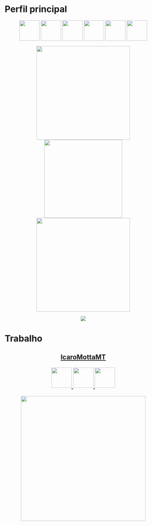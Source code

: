# Perfil principal

<p align="center">
  <img src="https://cdn.jsdelivr.net/gh/devicons/devicon@latest/icons/react/react-original.svg" width="65" />
  <img src="https://cdn.jsdelivr.net/gh/devicons/devicon@latest/icons/vuejs/vuejs-original.svg" width="65" />
  <img src="https://cdn.jsdelivr.net/gh/devicons/devicon@latest/icons/nodejs/nodejs-original.svg" width="65" />
  <img src="https://cdn.jsdelivr.net/gh/devicons/devicon@latest/icons/cplusplus/cplusplus-plain.svg" width="65" />
  <img src="https://cdn.jsdelivr.net/gh/devicons/devicon@latest/icons/go/go-original-wordmark.svg" width="65" />
  <img src="https://cdn.jsdelivr.net/gh/devicons/devicon@latest/icons/flutter/flutter-original.svg" width="65" />
</p>

<p align="center">
  <img src="https://github-readme-stats.vercel.app/api?username=icarosuper&count_private=true&include_all_commits=true&show_icons=true&theme=dark" width="300" />
  
  <img src="https://github-readme-stats.vercel.app/api/top-langs/?username=icarosuper&layout=compact&count_private=true&include_all_commits=true&show_icons=true&theme=dark" width="250" />
  
  <img src="https://github-readme-streak-stats.herokuapp.com?user=icarosuper&theme=dark" width="300">
</p>

<p align="center">
  <img src="https://github-profile-trophy.vercel.app/?username=icarosuper&theme=discord&no-bg=true&margin-w=4&margin-h=4">
</p>

# Trabalho

<h2>
<a href="https://github.com/IcaroMottaMT">
  <p align="center">IcaroMottaMT</p>
  
  <p align="center">
    <img src="https://cdn.jsdelivr.net/gh/devicons/devicon@latest/icons/dotnetcore/dotnetcore-original.svg" width="65" />
    <img src="https://cdn.jsdelivr.net/gh/devicons/devicon@latest/icons/angularjs/angularjs-plain.svg" width="65" />
    <img src="https://cdn.jsdelivr.net/gh/devicons/devicon@latest/icons/postgresql/postgresql-original.svg" width="65" />
  </p>
  
  <p align="center">
    <img src="https://github-readme-streak-stats.herokuapp.com?user=IcaroMottaMT&theme=dark" width="400">
  </p>
</a>
</h2>
  
